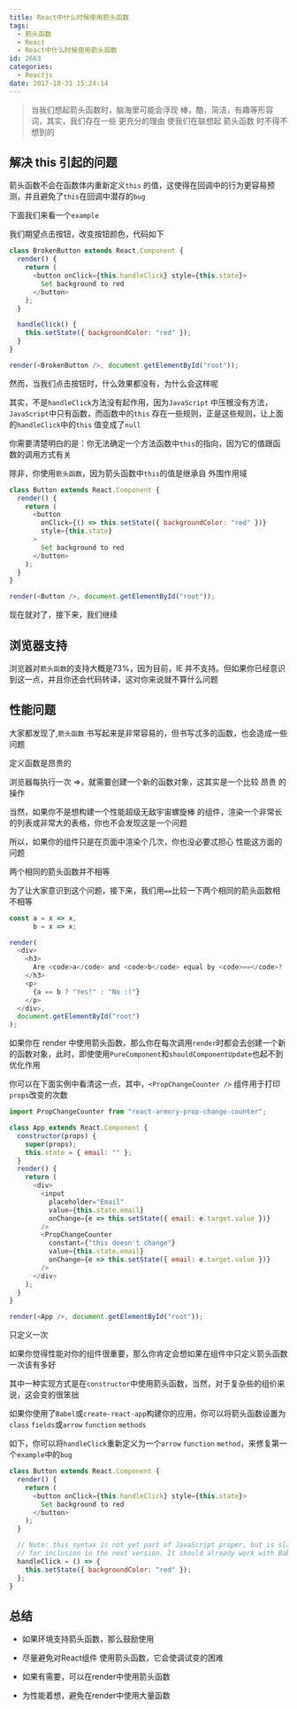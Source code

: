 ```yaml
---
title: React中什么时候使用箭头函数
tags:
  - 箭头函数
  - React
  - React中什么时候使用箭头函数
id: 2663
categories:
  - Reactjs
date: 2017-10-31 15:24:14
---
```


> 当我们想起箭头函数时，脑海里可能会浮现 棒，酷，简洁，有趣等形容词，其实，我们存在一些 更充分的理由 使我们在联想起 箭头函数 时不得不想到的

## 解决 this 引起的问题
箭头函数不会在函数体内重新定义`this` 的值，这使得在回调中的行为更容易预测，并且避免了`this`在回调中潜存的`bug`

下面我们来看一个`example`

我们期望点击按钮，改变按钮颜色，代码如下
```javascript
class BrokenButton extends React.Component {
  render() {
    return (
      <button onClick={this.handleClick} style={this.state}>
        Set background to red
      </button>
    );
  }

  handleClick() {
    this.setState({ backgroundColor: "red" });
  }
}

render(<BrokenButton />, document.getElementById("root"));
```
然而，当我们点击按钮时，什么效果都没有，为什么会这样呢

其实，不是`handleClick`方法没有起作用，因为`JavaScript` 中压根没有方法，`JavaScript`中只有函数，而函数中的`this` 存在一些规则，正是这些规则，让上面的`handleClick`中的`this` 值变成了`null`

你需要清楚明白的是：你无法确定一个方法函数中`this`的指向，因为它的值跟函数的调用方式有关

除非，你使用`箭头函数`，因为箭头函数中`this`的值是继承自 外围作用域
```javascript
class Button extends React.Component {
  render() {
    return (
      <button
        onClick={() => this.setState({ backgroundColor: "red" })}
        style={this.state}
      >
        Set background to red
      </button>
    );
  }
}

render(<Button />, document.getElementById("root"));
```
现在就对了，接下来，我们继续

## 浏览器支持

浏览器对`箭头函数`的支持大概是73%，因为目前，IE 并不支持。但如果你已经意识到这一点，并且你还会代码转译，这对你来说就不算什么问题

## 性能问题

大家都发现了,`箭头函数` 书写起来是非常容易的，但书写忒多的函数，也会造成一些问题

定义函数是昂贵的

浏览器每执行一次 =>，就需要创建一个新的函数对象，这其实是一个比较 昂贵 的操作

当然，如果你不是想构建一个性能超级无敌宇宙螺旋棒 的组件，渲染一个非常长的列表或非常大的表格，你也不会发现这是一个问题

所以，如果你的组件只是在页面中渲染个几次，你也没必要忒担心 性能这方面的问题

两个相同的箭头函数并不相等

为了让大家意识到这个问题，接下来，我们用`==`比较一下两个相同的箭头函数相不相等
```javascript
const a = x => x,
      b = x => x;

render(
  <div>
    <h3>
      Are <code>a</code> and <code>b</code> equal by <code>==</code>?
    </h3>
    <p>
      {a == b ? "Yes!" : "No :("}
    </p>
  </div>,
  document.getElementById("root")
);
```
如果你在 render 中使用箭头函数，那么你在每次调用`render`时都会去创建一个新的函数对象，此时，即使使用`PureComponent`和`shouldComponentUpdate`也起不到优化作用

你可以在下面实例中看清这一点，其中，`<PropChangeCounter />` 组件用于打印`props`改变的次数
```javascript
import PropChangeCounter from "react-armory-prop-change-counter";

class App extends React.Component {
  constructor(props) {
    super(props);
    this.state = { email: "" };
  }
  render() {
    return (
      <div>
        <input
          placeholder="Email"
          value={this.state.email}
          onChange={e => this.setState({ email: e.target.value })}
        />
        <PropChangeCounter
          constant={"this doesn't change"}
          value={this.state.email}
          onChange={e => this.setState({ email: e.target.value })}
        />
      </div>
    );
  }
}

render(<App />, document.getElementById("root"));
```
只定义一次

如果你觉得性能对你的组件很重要，那么你肯定会想如果在组件中只定义箭头函数一次该有多好

其中一种实现方式是在`constructor`中使用箭头函数，当然，对于复杂些的组价来说，这会变的很笨拙

如果你使用了`Babel`或`create-react-app`构建你的应用，你可以将箭头函数设置为`class` `fields`或`arrow` `function` `methods`

如下，你可以将`handleClick`重新定义为一个`arrow` `function` `method`，来修复第一个`example`中的`bug`
```javascript
class Button extends React.Component {
  render() {
    return (
      <button onClick={this.handleClick} style={this.state}>
        Set background to red
      </button>
    );
  }

  // Note: this syntax is not yet part of JavaScript proper, but is slated
  // for inclusion in the next version. It should already work with Babel.
  handleClick = () => {
    this.setState({ backgroundColor: "red" });
  };
}
```
## 总结

* 如果环境支持箭头函数，那么鼓励使用

* 尽量避免对React组件 使用箭头函数，它会使调试变的困难

* 如果有需要，可以在render中使用箭头函数

* 为性能着想，避免在render中使用大量函数